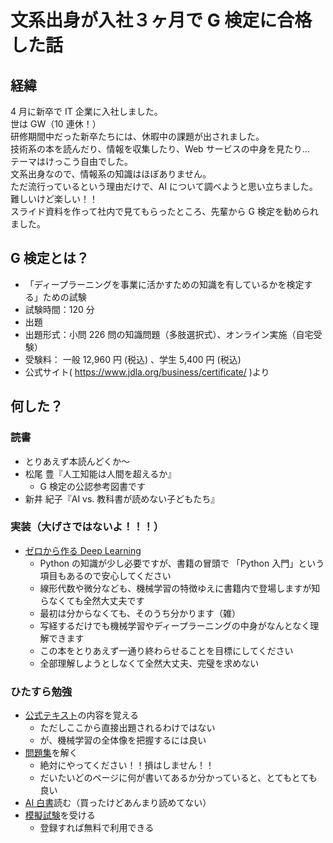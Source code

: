 # 文系出身が入社３ヶ月で G 検定に合格した話

## 経緯

4 月に新卒で IT 企業に入社しました。  
世は GW（10 連休！）  
研修期間中だった新卒たちには、休暇中の課題が出されました。  
技術系の本を読んだり、情報を収集したり、Web サービスの中身を見たり…  
テーマはけっこう自由でした。  
文系出身なので、情報系の知識はほぼありません。  
ただ流行っているという理由だけで、AI について調べようと思い立ちました。  
難しいけど楽しい！！  
スライド資料を作って社内で見てもらったところ、先輩から G 検定を勧められました。

## G 検定とは？

- 「ディープラーニングを事業に活かすための知識を有しているかを検定する」ための試験
- 試験時間：120 分
- 出題
- 出題形式：小問 226 問の知識問題（多肢選択式）、オンライン実施（自宅受験）
- 受験料： 一般 12,960 円 (税込) 、学生 5,400 円 (税込)
- 公式サイト( https://www.jdla.org/business/certificate/ )より

## 何した？

### 読書

- とりあえず本読んどくか〜
- 松尾 豊『人工知能は人間を超えるか』
  - G 検定の公認参考図書です
- 新井 紀子『AI vs. 教科書が読めない子どもたち』

<!-- ### スライド資料の作成

- -->

### 実装（大げさではないよ！！！）

- [ゼロから作る Deep Learning](https://www.amazon.co.jp/%E3%82%BC%E3%83%AD%E3%81%8B%E3%82%89%E4%BD%9C%E3%82%8BDeep-Learning-%E2%80%95Python%E3%81%A7%E5%AD%A6%E3%81%B6%E3%83%87%E3%82%A3%E3%83%BC%E3%83%97%E3%83%A9%E3%83%BC%E3%83%8B%E3%83%B3%E3%82%B0%E3%81%AE%E7%90%86%E8%AB%96%E3%81%A8%E5%AE%9F%E8%A3%85-%E6%96%8E%E8%97%A4-%E5%BA%B7%E6%AF%85/dp/4873117585)
  - Python の知識が少し必要ですが、書籍の冒頭で 「Python 入門」という項目もあるので安心してください
  - 線形代数や微分なども、機械学習の特徴ゆえに書籍内で登場しますが知らなくても全然大丈夫です
  - 最初は分からなくても、そのうち分かります（雑）
  - 写経するだけでも機械学習やディープラーニングの中身がなんとなく理解できます
  - この本をとりあえず一通り終わらせることを目標にしてください
  - 全部理解しようとしなくて全然大丈夫、完璧を求めない

### ひたすら勉強

- [公式テキスト](https://www.amazon.co.jp/%E6%B7%B1%E5%B1%A4%E5%AD%A6%E7%BF%92%E6%95%99%E7%A7%91%E6%9B%B8-%E3%83%87%E3%82%A3%E3%83%BC%E3%83%97%E3%83%A9%E3%83%BC%E3%83%8B%E3%83%B3%E3%82%B0-G%E6%A4%9C%E5%AE%9A%EF%BC%88%E3%82%B8%E3%82%A7%E3%83%8D%E3%83%A9%E3%83%AA%E3%82%B9%E3%83%88%EF%BC%89-%E5%85%AC%E5%BC%8F%E3%83%86%E3%82%AD%E3%82%B9%E3%83%88-%E6%B5%85%E5%B7%9D-ebook/dp/B07H2ZR6M2/ref=pd_sim_351_1/357-7990278-0898128?_encoding=UTF8&pd_rd_i=B07H2ZR6M2&pd_rd_r=b52534b5-b22a-48f9-bced-cf2eae312e44&pd_rd_w=cYc4Q&pd_rd_wg=kWe8A&pf_rd_p=b88353e4-7ed3-4da1-bc65-341dfa3a88ce&pf_rd_r=TM4VQ8JDYWSRW5FXZKVX&psc=1&refRID=TM4VQ8JDYWSRW5FXZKVX)の内容を覚える
  - ただしここから直接出題されるわけではない
  - が、機械学習の全体像を把握するには良い
- [問題集](https://www.amazon.co.jp/%E5%BE%B9%E5%BA%95%E6%94%BB%E7%95%A5-%E3%83%87%E3%82%A3%E3%83%BC%E3%83%97%E3%83%A9%E3%83%BC%E3%83%8B%E3%83%B3%E3%82%B0G%E6%A4%9C%E5%AE%9A-%E3%82%B8%E3%82%A7%E3%83%8D%E3%83%A9%E3%83%AA%E3%82%B9%E3%83%88-%E5%95%8F%E9%A1%8C%E9%9B%86-%E5%BE%B9%E5%BA%95%E6%94%BB%E7%95%A5%E3%82%B7%E3%83%AA%E3%83%BC%E3%82%BA-ebook/dp/B07NDVCN99)を解く
  - 絶対にやってください！！損はしません！！
  - だいたいどのページに何が書いてあるか分かっていると、とてもとても良い
- [AI 白書](https://www.amazon.co.jp/AI%E7%99%BD%E6%9B%B8-2019-%E7%8B%AC%E7%AB%8B%E8%A1%8C%E6%94%BF%E6%B3%95%E4%BA%BA%E6%83%85%E5%A0%B1%E5%87%A6%E7%90%86%E6%8E%A8%E9%80%B2%E6%A9%9F%E6%A7%8B-AI%E7%99%BD%E6%9B%B8%E7%B7%A8%E9%9B%86%E5%A7%94%E5%93%A1%E4%BC%9A/dp/4049110148)読む（買ったけどあんまり読めてない）
- [模擬試験](http://study-ai.com/generalist/)を受ける
  - 登録すれば無料で利用できる
